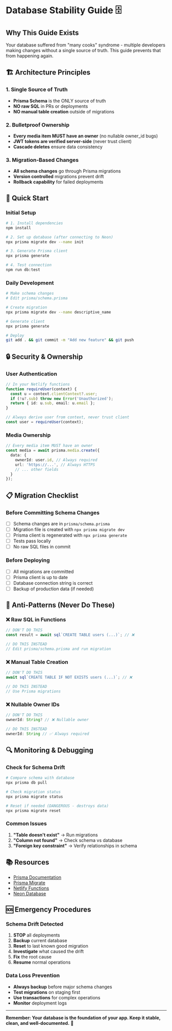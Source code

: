 # Database Stability Guide 🗄️

## **Why This Guide Exists**

Your database suffered from "many cooks" syndrome - multiple developers making changes without a single source of truth. This guide prevents that from happening again.

## **🏗️ Architecture Principles**

### **1. Single Source of Truth**
- **Prisma Schema** is the ONLY source of truth
- **NO raw SQL** in PRs or deployments
- **NO manual table creation** outside of migrations

### **2. Bulletproof Ownership**
- **Every media item MUST have an owner** (no nullable owner_id bugs)
- **JWT tokens are verified server-side** (never trust client)
- **Cascade deletes** ensure data consistency

### **3. Migration-Based Changes**
- **All schema changes** go through Prisma migrations
- **Version controlled** migrations prevent drift
- **Rollback capability** for failed deployments

## **🚀 Quick Start**

### **Initial Setup**
```bash
# 1. Install dependencies
npm install

# 2. Set up database (after connecting to Neon)
npx prisma migrate dev --name init

# 3. Generate Prisma client
npx prisma generate

# 4. Test connection
npm run db:test
```

### **Daily Development**
```bash
# Make schema changes
# Edit prisma/schema.prisma

# Create migration
npx prisma migrate dev --name descriptive_name

# Generate client
npx prisma generate

# Deploy
git add . && git commit -m "Add new feature" && git push
```

## **🔒 Security & Ownership**

### **User Authentication**
```typescript
// In your Netlify functions
function requireUser(context) {
  const u = context.clientContext?.user;
  if (!u?.sub) throw new Error('Unauthorized');
  return { id: u.sub, email: u.email };
}

// Always derive user from context, never trust client
const user = requireUser(context);
```

### **Media Ownership**
```typescript
// Every media item MUST have an owner
const media = await prisma.media.create({
  data: {
    ownerId: user.id, // Always required
    url: 'https://...', // Always HTTPS
    // ... other fields
  }
});
```

## **📋 Migration Checklist**

### **Before Committing Schema Changes**
- [ ] Schema changes are in `prisma/schema.prisma`
- [ ] Migration file is created with `npx prisma migrate dev`
- [ ] Prisma client is regenerated with `npx prisma generate`
- [ ] Tests pass locally
- [ ] No raw SQL files in commit

### **Before Deploying**
- [ ] All migrations are committed
- [ ] Prisma client is up to date
- [ ] Database connection string is correct
- [ ] Backup of production data (if needed)

## **🚨 Anti-Patterns (Never Do These)**

### **❌ Raw SQL in Functions**
```typescript
// DON'T DO THIS
const result = await sql`CREATE TABLE users (...)`; // ❌

// DO THIS INSTEAD
// Edit prisma/schema.prisma and run migration
```

### **❌ Manual Table Creation**
```typescript
// DON'T DO THIS
await sql`CREATE TABLE IF NOT EXISTS users (...)`; // ❌

// DO THIS INSTEAD
// Use Prisma migrations
```

### **❌ Nullable Owner IDs**
```typescript
// DON'T DO THIS
ownerId: String? // ❌ Nullable owner

// DO THIS INSTEAD
ownerId: String // ✅ Always required
```

## **🔍 Monitoring & Debugging**

### **Check for Schema Drift**
```bash
# Compare schema with database
npx prisma db pull

# Check migration status
npx prisma migrate status

# Reset if needed (DANGEROUS - destroys data)
npx prisma migrate reset
```

### **Common Issues**
1. **"Table doesn't exist"** → Run migrations
2. **"Column not found"** → Check schema vs database
3. **"Foreign key constraint"** → Verify relationships in schema

## **📚 Resources**

- [Prisma Documentation](https://www.prisma.io/docs)
- [Prisma Migrate](https://www.prisma.io/docs/concepts/components/prisma-migrate)
- [Netlify Functions](https://docs.netlify.com/functions/overview/)
- [Neon Database](https://neon.tech/docs)

## **🆘 Emergency Procedures**

### **Schema Drift Detected**
1. **STOP** all deployments
2. **Backup** current database
3. **Reset** to last known good migration
4. **Investigate** what caused the drift
5. **Fix** the root cause
6. **Resume** normal operations

### **Data Loss Prevention**
- **Always backup** before major schema changes
- **Test migrations** on staging first
- **Use transactions** for complex operations
- **Monitor** deployment logs

---

**Remember: Your database is the foundation of your app. Keep it stable, clean, and well-documented.** 🎯
